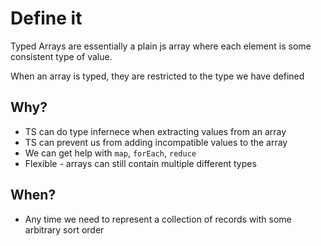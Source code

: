 # Define it

Typed Arrays are essentially a plain js array where each element is some consistent type of value.

When an array is typed, they are restricted to the type we have defined

## Why?

- TS can do type infernece when extracting values from an array
- TS can prevent us from adding incompatible values to the array
- We can get help with `map`, `forEach`, `reduce`
- Flexible - arrays can still contain multiple different types

## When?

- Any time we need to represent a collection of records with some arbitrary sort order
